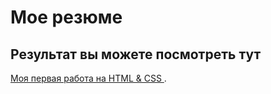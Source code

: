 # Мое резюме
## Результат вы можете посмотреть тут
[Моя первая работа на HTML & CSS ](https://denisjsjunior.github.io/resume/).
